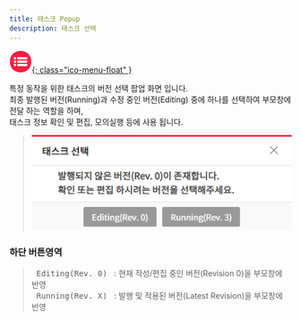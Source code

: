 ```yaml
---
title: 태스크 Popup
description: 태스크 선택
---
```


<link rel="stylesheet" type="text/css" href="../css/opme.css">

<!-- Defined -->
[popup-task-select]: img/popup-task-select.png

<!-- Floating Menu -->
[menu]: index.html "목차"
[ico-menu]: img/icon/ico-menu.png
[![목차][ico-menu]{: class="ico-menu-float" }][menu]


특정 동작을 위한 태스크의 버전 선택 팝업 화면 입니다.  
최종 발행된 버전(Running)과 수정 중인 버전(Editing) 중에 하나를 선택하여 부모창에 전달 하는 역할을 하며,  
태스크 정보 확인 및 편집, 모의실행 등에 사용 됩니다.

>![태스크선택][popup-task-select]

### 하단 버튼영역
> <kbd class="btn-gray">&nbsp;Editing(Rev. 0)&nbsp;</kbd> : 현재 작성/편집 중인 버전(Revision 0)을 부모창에 반영  
> <kbd class="btn-gray">&nbsp;Running(Rev. X)&nbsp;</kbd> : 발행 및 적용된 버전(Latest Revision)을 부모창에 반영
 